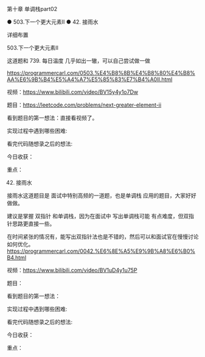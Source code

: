 第十章 单调栈part02

● 503.下一个更大元素II 
● 42. 接雨水  

 详细布置 

 503.下一个更大元素II 

这道题和 739. 每日温度 几乎如出一辙，可以自己尝试做一做

https://programmercarl.com/0503.%E4%B8%8B%E4%B8%80%E4%B8%AA%E6%9B%B4%E5%A4%A7%E5%85%83%E7%B4%A0II.html  

视频：https://www.bilibili.com/video/BV15y4y1o7Dw

题目：https://leetcode.com/problems/next-greater-element-ii

看到题目的第一想法：直接看视频了。

实现过程中遇到哪些困难: 

看完代码随想录之后的想法:

今日收获：

重点：

 42. 接雨水  

接雨水这道题目是 面试中特别高频的一道题，也是单调栈 应用的题目，大家好好做做。

建议是掌握 双指针 和单调栈，因为在面试中 写出单调栈可能 有点难度，但双指针思路更直接一些。

在时间紧张的情况有，能写出双指针法也是不错的，然后可以和面试官在慢慢讨论如何优化。 
https://programmercarl.com/0042.%E6%8E%A5%E9%9B%A8%E6%B0%B4.html  

视频：https://www.bilibili.com/video/BV1uD4y1u75P

题目：

看到题目的第一想法：

实现过程中遇到哪些困难: 

看完代码随想录之后的想法:

今日收获：

重点：

